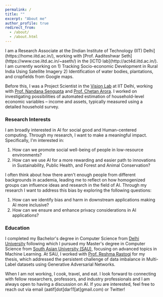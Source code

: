 ```yaml
---
permalink: /
title: ""
excerpt: "About me"
author_profile: true
redirect_from: 
  - /about/
  - /about.html
---
```


<div align="left">
I am a Research Associate at the [Indian Institute of Technology (IIT) Delhi](https://home.iitd.ac.in/), working with [Prof. Aaditeshwar Seth](https://www.cse.iitd.ac.in/~aseth/) in the [ICTD lab](http://act4d.iitd.ac.in/). I am currently working on 1) Tracking Socio-economic Development in Rural India Using Satellite Imagery 2) Identification of water bodies, plantations, and cropfields from Google maps.

Before this, I was a Project Scientist in the [Vision Lab](https://vision-iitd.github.io/) at IIT Delhi, working with [Prof. Nandana Sengupta](https://spp.iitd.ac.in/faculty-profile/5) and [Prof. Chetan Arora](https://www.cse.iitd.ac.in/~chetan/). I worked on investigating possibilities of automated estimation of household-level economic variables – income and assets, typically measured using a detailed household survey. 

### Research Interests

I am broadly interested in AI for social good and Human-centered computing. Through my research, I want to make a meaningful impact. Specifically, I'm interested in:
1. How can we promote social well-being of people in low-resource environments?
2. How can we use AI for a more rewarding and easier path to innovations in Sustainability, Public Health, and Forest and Animal Conservation? 

I often think about how there aren't enough people from different backgrounds in academia, leading me to reflect on how homogenized groups can influence ideas and research in the field of AI. Through my research I want to address this bias by exploring the following questions: 
1. How can we identify bias and harm in downstream applications making AI more inclusive?
2. How can we ensure and enhance privacy considerations in AI applications?

### Education 

I completed my Bachelor's degree in Computer Science from [Delhi University](https://www.du.ac.in/) following which I pursued my Master's degree in Computer Science from [South Asian University (SAU)](https://sau.int/), focusing on advanced topics in Machine Learning. At SAU, I worked with [Prof. Reshma Rastogi](https://sau.int/faculty/reshma-rastogi/) for my thesis, which addressed the persistent challenge of data imbalance
in Multi-Label datasets using Generative Adversarial Networks.

When I am not working, I cook, travel, and eat. I look forward to connecting with fellow researchers, professors, and industry professionals and I am always open to having a discussion on AI. If you are interested, feel free to reach out via email (aatif[dot]dar11[at]gmail.com) or Twitter! 
</div>